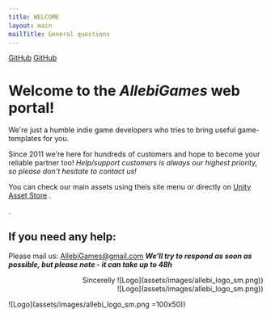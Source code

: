 ```yaml
---
title: WELCOME
layout: main
mailTitle: General questions
---
```


[GitHub](puzzle-kit.md)
[GitHub](puzzle-kit.html)

# Welcome to the *AllebiGames* web portal!
We're just a humble indie game developers who tries to bring useful game-templates for you.

Since 2011 we're here for hundreds of customers and hope to become your reliable partner too!
*Help/support customers is always our highest priority, so please don't hesitate to contact us!*

You can check our main assets using theis site menu or directly on [Unity Asset Store](https://assetstore.unity.com/publishers/757)
.


.
## If you need any help:
Please mail us:  AllebiGames@gmail.com
**_We'll try to respond as soon as possible, but please note - it can take up to 48h_**


<div align="right">  
Sincerelly 
![Logo](assets/images/allebi_logo_sm.png))
</div>

<div align="right"> 
![Logo](assets/images/allebi_logo_sm.png))
</div>

![Logo](assets/images/allebi_logo_sm.png =100x50))
